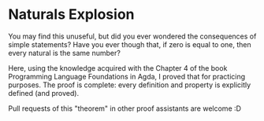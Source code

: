 # Naturals Explosion

You may find this unuseful, but did you ever wondered the consequences of simple statements?
Have  you ever though that, if zero is equal to one, then every natural is the same number?

Here, using the knowledge acquired with the Chapter 4 of the book Programming Language Foundations in Agda, I proved that for practicing purposes. The proof is complete: every definition and property is explicitly defined (and proved).

Pull requests of this "theorem" in other proof assistants are welcome :D
